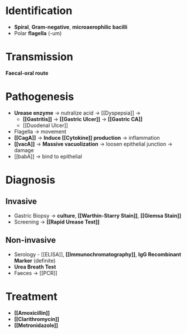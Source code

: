 # Identification
- **Spiral**, **Gram-negative**, **microaerophilic bacilli**
- Polar **flagella** (-um)

# Transmission
**Faecal-oral route**

# Pathogenesis
- **Urease enzyme** -> nutralize acid -> [[Dyspepsia]] ->
	- **[[Gastritis]]** -> **[[Gastric Ulcer]]** -> **[[Gastric CA]]**
	- [[Duodenal Ulcer]]
- Flagella -> movement
- **[[CagA]]** -> **Induce [[Cytokine]] production** -> inflammation
- **[[vacA]]** -> **Massive vacuolization** -> loosen epithelial junction -> damage
- [[babA]] -> bind to epithelial

# Diagnosis
## Invasive
- Gastric Biopsy -> **culture**, **[[Warthin-Starry Stain]]**, **[[Giemsa Stain]]**
- Screening -> **[[Rapid Urease Test]]**

## Non-invasive
- Serology - [[ELISA]], **[[Immunochromatography]]**, **IgG Recombinant Marker** (definite)
- **Urea Breath Test**
- Faeces -> [[PCR]]

# Treatment
- **[[Amoxicillin]]**
- **[[Clarithromycin]]**
- **[[Metronidazole]]**